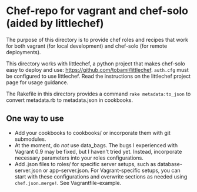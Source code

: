 # Chef-repo for vagrant and chef-solo (aided by littlechef)

The purpose of this directory is to provide chef roles and recipes that 
work for both vagrant (for local development) and chef-solo (for remote 
deployments).

This directory works with littlechef, a python project that makes chef-solo 
easy to deploy and use: https://github.com/tobami/littlechef. `auth.cfg` must 
be configured to use littlechef. Read the instructions on the littlechef 
project page for usage guidance. 

The Rakefile in this directory provides a command `rake metadata:to_json` 
to convert metadata.rb to metadata.json in cookbooks. 

## One way to use

* Add your cookbooks to cookbooks/ or incorporate them with git submodules.
* At the moment, do *not* use data_bags. The bugs I experienced with Vagrant 
0.9 may be fixed, but I haven't tried yet. Instead, incorporate necessary 
parameters into your roles configurations.
* Add .json files to roles/ for specific server setups, such as 
database-server.json or app-server.json. For Vagrant-specific setups, you can 
start with these configurations and overwrite sections as needed using 
`chef.json.merge!`. See Vagrantfile-example.